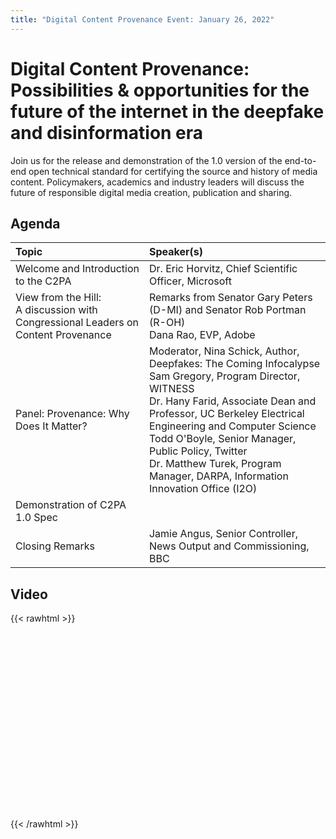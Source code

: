 ```yaml
---
title: "Digital Content Provenance Event: January 26, 2022"
---
```


# Digital Content Provenance: Possibilities & opportunities for the future of the internet in the deepfake and disinformation era
Join us for the release and demonstration of the 1.0 version of the end-to-end open technical standard for certifying the source and history of media content. Policymakers, academics and industry leaders will discuss the future of responsible digital media creation, publication and sharing. 


## Agenda

| Topic | Speaker(s) |
|:------|:----------|
| Welcome and Introduction to the C2PA | Dr. Eric Horvitz, Chief Scientific Officer, Microsoft |
| View from the Hill: <br /> A discussion with Congressional Leaders on Content Provenance | Remarks from Senator Gary Peters (D-MI) and Senator Rob Portman (R-OH) <br> Dana Rao, EVP, Adobe |
| Panel: Provenance: Why Does It Matter? | Moderator, Nina Schick, Author, Deepfakes: The Coming Infocalypse <br />Sam Gregory, Program Director, WITNESS<br />Dr. Hany Farid, Associate Dean and Professor, UC Berkeley Electrical Engineering and Computer Science<br />Todd O'Boyle, Senior Manager, Public Policy, Twitter<br />Dr. Matthew Turek, Program Manager, DARPA, Information Innovation Office (I2O)|
| Demonstration of C2PA 1.0 Spec | | 
| Closing Remarks | Jamie Angus, Senior Controller, News Output and Commissioning, BBC |

## Video

{{< rawhtml >}}
<script src="https://fast.wistia.com/embed/medias/u61fdds5u9.jsonp" async></script><script src="https://fast.wistia.com/assets/external/E-v1.js" async></script><div class="wistia_responsive_padding" style="padding:56.25% 0 0 0;position:relative;"><div class="wistia_responsive_wrapper" style="height:100%;left:0;position:absolute;top:0;width:100%;"><div class="wistia_embed wistia_async_u61fdds5u9 seo=false videoFoam=true" style="height:100%;position:relative;width:100%"><div class="wistia_swatch" style="height:100%;left:0;opacity:0;overflow:hidden;position:absolute;top:0;transition:opacity 200ms;width:100%;"><img src="https://fast.wistia.com/embed/medias/u61fdds5u9/swatch" style="filter:blur(5px);height:100%;object-fit:contain;width:100%;" alt="" aria-hidden="true" onload="this.parentNode.style.opacity=1;" /></div></div></div></div>
{{< /rawhtml >}}
